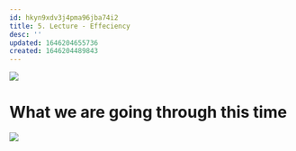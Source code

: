 ```yaml
---
id: hkyn9xdv3j4pma96jba74i2
title: 5. Lecture - Effeciency
desc: ''
updated: 1646204655736
created: 1646204489843
---
```

![](/assets/images/2022-03-02-08-02-11.png)

# What we are going through this time
![](/assets/images/2022-03-02-08-02-43.png)
